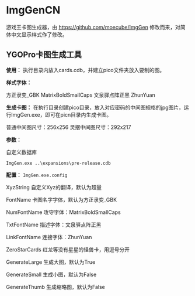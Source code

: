 # ImgGenCN
游戏王卡图生成器，由 https://github.com/moecube/ImgGen 修改而来，对简体中文显示样式作了修改。

YGOPro卡图生成工具
------------------------------------------------
**使用：**
执行目录内放入cards.cdb，并建立pico文件夹放入要制的图。

**样式字体：**

方正隶变_GBK 
MatrixBoldSmallCaps 
文泉驿点阵正黑 
ZhunYuan


**生成卡图：**
在执行目录创建pico目录，放入对应密码的中间图规格的jpg图片，运行ImgGen.exe，即可在picn目录内生成卡图。

普通中间图尺寸：256x256
灵摆中间图尺寸：292x217

**参数：**

自定义数据库
```
ImgGen.exe ..\expansions\pre-release.cdb
```

**配置：** `ImgGen.exe.config`

XyzString
自定义Xyz的翻译，默认为超量

FontName
卡图名字字体，默认为方正隶变_GBK

NumFontName
攻守字体：MatrixBoldSmallCaps

TxtFontName
描述字体：文泉驿点阵正黑

LinkFontName
连接字体：ZhunYuan

ZeroStarCards
红龙等没有星星的怪兽卡，用逗号分开

GenerateLarge
生成大图，默认为True

GenerateSmall
生成小图，默认为False

GenerateThumb
生成缩略图，默认为False
